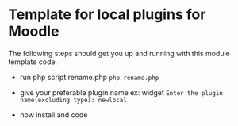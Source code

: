 # Template for local plugins for Moodle

The following steps should get you up and running with
this module template code.

- run php script rename.php
  ``php rename.php``

- give your preferable plugin name ex: widget
  ``Enter the plugin name(excluding type): newlocal``

- now install and code
